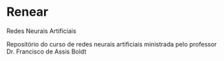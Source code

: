 # Renear
Redes Neurais Artificiais

Repositório do curso de redes neurais artificiais ministrada pelo professor Dr. Francisco de Assis Boldt
